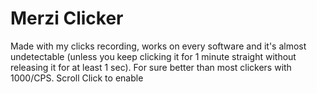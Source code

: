 # Merzi Clicker
Made with my clicks recording, works on every software and it's almost undetectable (unless you keep clicking it for 1 minute straight without releasing it for at least 1 sec). For sure better than most clickers with 1000/CPS. Scroll Click to enable
